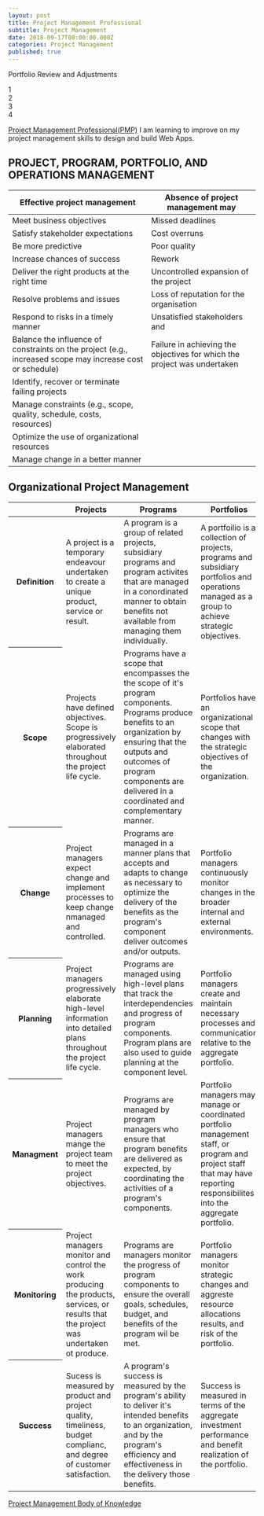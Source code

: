 ```yaml
---
layout: post
title: Project Management Professional
subtitle: Project Management
date: 2018-09-17T00:00:00.000Z
categories: Project Management
published: true
---
```


<div class="text-center">
  <p>Portfolio Review and Adjustments</p>
  <div class="circle text-center mb-3">1</div>
  <div class="element"></div>
  <div class="circle text-center mb-3">2</div>
  <div class="element"></div>
  <div class="circle text-center mb-3">3</div>
  <div class="element"></div>
  <div class="circle text-center mb-3">4</div>
</div>

[Project Management Professional(PMP)](https://www.pmi.org/certifications/types/project-management-pmp) I am learning to improve on my project management skills to design and build Web Apps.

## PROJECT, PROGRAM, PORTFOLIO, AND OPERATIONS MANAGEMENT

| Effective project management                 | Absence of project management may |   
|----------------------------------------------|-------------------------------|
| Meet business objectives                     | Missed deadlines | 
| Satisfy stakeholder expectations             | Cost overruns | 
| Be more predictive                           | Poor quality |  
| Increase chances of success                  | Rework | 
| Deliver the right products at the right time | Uncontrolled expansion of the project | 
| Resolve problems and issues                  | Loss of reputation for the organisation | 
| Respond to risks in a timely manner          | Unsatisfied stakeholders and |
| Balance the influence of constraints on the project (e.g., increased scope may increase cost or schedule) | Failure in achieving the objectives for which the project was undertaken |
| Identify, recover or terminate failing projects | |
| Manage constraints (e.g., scope, quality, schedule, costs, resources) | |
| Optimize the use of organizational resources  | |
| Manage change in a better manner | |


<h2 class="text-center mb-3 mt-3"><b>Organizational Project Management</b></h2>
<div class="table-responsive">
  <table class="table">
    <thead class="thead-dark"> 
      <tr>
        <th scope="col"></th>
        <th scope="col">Projects</th>
        <th scope="col">Programs</th>
        <th scope="col">Portfolios</th>
      </tr>
    </thead>
    <tbody>
      <tr>
        <th scope="row align-top">Definition</th>
        <td>A project is a temporary endeavour undertaken to create a unique product, service or result.</td>
        <td>A program is a group of related projects, subsidiary programs and program activites that are managed in a conordinated manner to obtain benefits not available from managing them individually.</td>
        <td>A portfoilio is a collection of projects, programs and subsidiary portfolios and operations managed as a group to achieve strategic objectives.</td>
      </tr>
      <tr>
        <th scope="row align-top">Scope</th>
        <td>Projects have defined objectives. Scope is progressively elaborated throughout the project life cycle.</td>
        <td>Programs have a scope that encompasses the the scope of it's program components. Programs produce benefits to an organization by ensuring that the outputs and outcomes of program components are delivered in a coordinated and complementary manner.</td>
        <td>Portfolios have an organizational scope that changes with the strategic objectives of the organization.</td>
      </tr>
      <tr>
        <th scope="row align-top">Change</th>
        <td>Project managers expect change and implement processes to keep change nmanaged and controlled.</td>
        <td>Programs are managed in a manner plans that accepts and adapts to change as necessary to optimize the delivery of the benefits as the program's component deliver outcomes and/or outputs.</td>
        <td>Portfolio managers continuously monitor changes in the broader internal and external environments.</td>
      </tr>
      <tr>
        <th scope="row align-top">Planning</th>
        <td>Project managers progressively elaborate high-level information into detailed plans throughout the project life cycle.</td>
        <td>Programs are managed using high-level plans that track the interdependencies and progress of program components. Program plans are also used to guide planning at the component level.</td>
        <td>Portfolio managers create and maintain necessary processes and communication relative to the aggregate portfolio.</td>
      </tr>
      <tr>
        <th scope="row align-top">Managment</th>
        <td>Project managers mange the project team to meet the project objectives.</td>
        <td>Programs are managed by program managers who ensure that program benefits are delivered as expected, by coordinating the activities of a program's components.</td>
        <td>Portfolio managers may manage or coordinated portfolio management staff, or program and project staff that may have reporting responsibilites into the aggregate portfolio.</td>
      </tr>
      <tr>
        <th scope="row align-top">Monitoring</th>
        <td>Project managers monitor and control the work producing the products, services, or results that the project was undertaken ot produce.</td>
        <td>Programs are managers monitor the progress of program components to ensure the overall goals, schedules, budget, and benefits of the program wil be met.</td>
        <td>Portfolio managers monitor strategic changes and aggreste resource allocations results, and risk of the portfolio.</td>
      </tr>
      <tr>
        <th scope="row align-top">Success</th>
        <td>Sucess is measured by product and project quality, timeliness, budget complianc, and degree of customer satisfaction.</td>
        <td>A program's success is measured by the program's ability to deliver it's intended benefits to an organization, and by the program's efficiency and effectiveness in the delivery those benefits.</td>
        <td>Success is measured in terms of the aggregate investment performance and benefit realization of the portfolio.</td>
      </tr>
    </tbody>
  </table>
</div>

[Project Management Body of Knowledge](https://g.co/kgs/ziC8gz)
